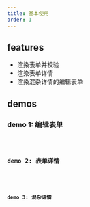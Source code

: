 ```yaml
---
title: 基本使用
order: 1
---
```


## features

- 渲染表单并校验
- 渲染表单详情
- 渲染混杂详情的编辑表单

## demos

### demo 1: 编辑表单

<code src="./basic/edit" />

### demo 2: 表单详情

<code src="./basic/detail" />

### demo 3: 混杂详情

<code src="./basic/mixin" />
